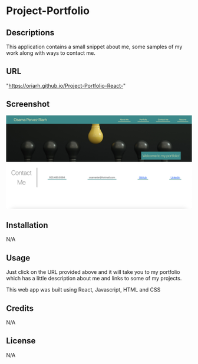 # Project-Portfolio

## Descriptions 
This application contains a small snippet about me, some samples of my work along with ways to contact me. 

## URL
"https://oriarh.github.io/Project-Portfolio-React-"

## Screenshot
!["Image Screenshot"](./public/images/mainPageScreenshot.png)

## Installation
N/A

## Usage
Just click on the URL provided above and it will take you to my portfolio which has a little description about me and links to some of my projects.

This web app was built using React, Javascript, HTML and CSS

## Credits
N/A

## License
N/A
